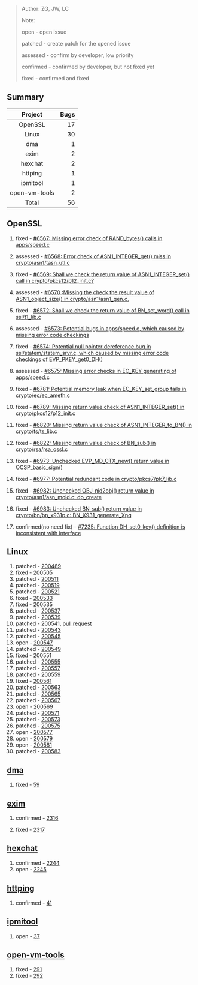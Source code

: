 >Author: ZG, JW, LC
>
>Note:
>
>open - open issue
>
>patched - create patch for the opened issue
>
>assessed - confirm by developer, low priority
>
>confirmed - confirmed by developer, but not fixed yet
>
>fixed - confirmed and fixed
>

## Summary

|    Project    | Bugs |
| :-----------: | ---: |
|    OpenSSL    |   17 |
|     Linux     |   30 |
|      dma      |    1 |
|     exim      |    2 |
|    hexchat    |    2 |
|    httping    |    1 |
|   ipmitool    |    1 |
| open-vm-tools |    2 |
|     Total     |   56 |



## OpenSSL

1. fixed - [#6567: Missing error check of RAND_bytes() calls in apps/speed.c](https://github.com/openssl/openssl/issues/6567)

2. assessed - [#6568: Error check of ASN1_INTEGER_get() miss in crypto/asn1/tasn_utl.c](https://github.com/openssl/openssl/issues/6568)

3. fixed - [#6569: Shall we check the return value of ASN1_INTEGER_set() call in crypto/pkcs12/p12_init.c?](https://github.com/openssl/openssl/issues/6569)

4. assessed - [#6570 :Missing the check the result value of ASN1_object_size() in crypto/asn1/asn1_gen.c.](https://github.com/openssl/openssl/issues/6570)

5. fixed - [#6572: Shall we check the return value of BN_set_word() call in ssl/t1_lib.c](https://github.com/openssl/openssl/issues/6572)

6. assessed - [#6573: Potential bugs in apps/speed.c, which caused by missing error code checkings](https://github.com/openssl/openssl/issues/6573)

7. fixed - [#6574: Potential null pointer dereference bug in ssl/statem/statem_srvr.c, which caused by missing error code checkings of EVP_PKEY_get0_DH()](https://github.com/openssl/openssl/issues/6574)

8. assessed - [#6575: Missing error checks in EC_KEY generating of apps/speed.c](https://github.com/openssl/openssl/issues/6575)

9. fixed - [#6781: Potential memory leak when EC_KEY_set_group fails in crypto/ec/ec_ameth.c](https://github.com/openssl/openssl/issues/6781)

10. fixed - [#6789: Missing return value check of ASN1_INTEGER_set() in crypto/pkcs12/p12_init.c](https://github.com/openssl/openssl/issues/6789)

11. fixed - [#6820: Missing return value check of ASN1_INTEGER_to_BN() in crypto/ts/ts_lib.c](https://github.com/openssl/openssl/issues/6820)

12. fixed - [#6822: Missing return value check of BN_sub() in crypto/rsa/rsa_ossl.c](https://github.com/openssl/openssl/issues/6822)

13. fixed - [#6973: Unchecked EVP_MD_CTX_new() return value in OCSP_basic_sign()](https://github.com/openssl/openssl/issues/6973)

14. fixed - [#6977: Potential redundant code in crypto/pkcs7/pk7_lib.c](https://github.com/openssl/openssl/issues/6977)

15. fixed - [#6982: Unchecked OBJ_nid2obj() return value in crypto/asn1/asn_moid.c: do_create](https://github.com/openssl/openssl/issues/6982)

16. fixed - [#6983: Unchecked BN_sub() return value in crypto/bn/bn_x931p.c: BN_X931_generate_Xpq](https://github.com/openssl/openssl/issues/6983)

17. confirmed(no need fix) -  [#7235: Function DH_set0_key() definition is inconsistent with interface](https://github.com/openssl/openssl/issues/7235)

## Linux

1. patched - [200489](https://bugzilla.kernel.org/show_bug.cgi?id=200489)
2. fixed - [200505](https://bugzilla.kernel.org/show_bug.cgi?id=200505)
3. patched - [200511](https://bugzilla.kernel.org/show_bug.cgi?id=200511)
4. patched - [200519](https://bugzilla.kernel.org/show_bug.cgi?id=200519)
5. patched - [200521](https://bugzilla.kernel.org/show_bug.cgi?id=200521)
6. fixed - [200533](https://bugzilla.kernel.org/show_bug.cgi?id=200533)
7. fixed - [200535](https://bugzilla.kernel.org/show_bug.cgi?id=200535)
8. patched - [200537](https://bugzilla.kernel.org/show_bug.cgi?id=200537)
9. patched - [200539](https://bugzilla.kernel.org/show_bug.cgi?id=200539)
10. patched - [200541](https://bugzilla.kernel.org/show_bug.cgi?id=200541), [pull request](https://github.com/torvalds/linux/pull/579)
11. patched - [200543](https://bugzilla.kernel.org/show_bug.cgi?id=200543)
12. patched - [200545](https://bugzilla.kernel.org/show_bug.cgi?id=200545)
13. open - [200547](https://bugzilla.kernel.org/show_bug.cgi?id=200547)
14. patched - [200549](https://bugzilla.kernel.org/show_bug.cgi?id=200549)
15. fixed - [200551](https://bugzilla.kernel.org/show_bug.cgi?id=200551)
16. patched - [200555](https://bugzilla.kernel.org/show_bug.cgi?id=200555)
17. patched - [200557](https://bugzilla.kernel.org/show_bug.cgi?id=200557)
18. patched - [200559](https://bugzilla.kernel.org/show_bug.cgi?id=200559)
19. fixed - [200561](https://bugzilla.kernel.org/show_bug.cgi?id=200561)
20. patched - [200563](https://bugzilla.kernel.org/show_bug.cgi?id=200563)
21. patched - [200565](https://bugzilla.kernel.org/show_bug.cgi?id=200565)
22. patched - [200567](https://bugzilla.kernel.org/show_bug.cgi?id=200567)
23. open - [200569](https://bugzilla.kernel.org/show_bug.cgi?id=200569)
24. patched - [200571](https://bugzilla.kernel.org/show_bug.cgi?id=200571)
25. patched - [200573](https://bugzilla.kernel.org/show_bug.cgi?id=200573)
26. patched - [200575](https://bugzilla.kernel.org/show_bug.cgi?id=200575)
27. open - [200577](https://bugzilla.kernel.org/show_bug.cgi?id=200577)
28. open - [200579](https://bugzilla.kernel.org/show_bug.cgi?id=200579)
29. open - [200581](https://bugzilla.kernel.org/show_bug.cgi?id=200581)
30. patched - [200583](https://bugzilla.kernel.org/show_bug.cgi?id=200583)

## [dma](https://github.com/corecode/dma)
1. fixed - [59](https://github.com/corecode/dma/issues/59)

## [exim](https://github.com/Exim/exim)
1. confirmed - [2316](https://bugs.exim.org/show_bug.cgi?id=2316)

2. fixed - [2317](https://bugs.exim.org/show_bug.cgi?id=2317)

## [hexchat](https://github.com/hexchat/hexchat)

1. confirmed - [2244](https://github.com/hexchat/hexchat/issues/2244)
2. open - [2245](https://github.com/hexchat/hexchat/issues/2245)

## [httping](https://github.com/flok99/httping)

1. confirmed - [41](https://github.com/flok99/httping/issues/41)

## [ipmitool](https://github.com/ipmitool/ipmitool)

1. open - [37](https://github.com/ipmitool/ipmitool/issues/37)

## [open-vm-tools](https://github.com/vmware/open-vm-tools)

1. fixed - [291](https://github.com/vmware/open-vm-tools/issues/291)
2. fixed - [292](https://github.com/vmware/open-vm-tools/issues/292)

